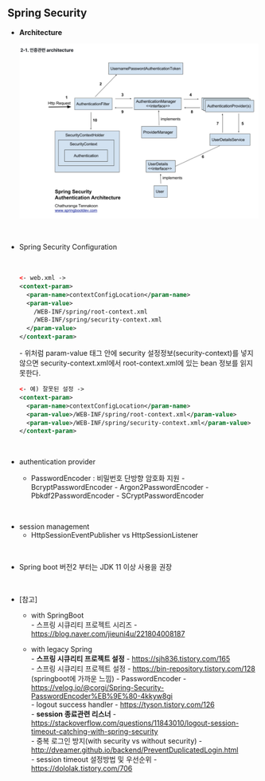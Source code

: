 ## Spring Security

* **Architecture**

  ![Alt text](./images/spring_security_authentication_architecture.png)

<br>

* Spring Security Configuration
  
  <br>

  ``` xml
  <- web.xml ->
  <context-param>
    <param-name>contextConfigLocation</param-name>
    <param-value>
      /WEB-INF/spring/root-context.xml
      /WEB-INF/spring/security-context.xml
    </param-value>
  </context-param>

  ```
  *-* 위처럼 param-value 태그 안에 security 설정정보(security-context)를 넣지 않으면 security-context.xml에서 root-context.xml에 있는 bean 정보를 읽지 못한다.

  ``` xml
  <- 예) 잘못된 설정 ->
  <context-param>
    <param-name>contextConfigLocation</param-name>
    <param-value>/WEB-INF/spring/root-context.xml</param-value>
    <param-value>/WEB-INF/spring/security-context.xml</param-value>
  </context-param>

  ```


<br>


* authentication provider
  
  - PasswordEncoder : 비밀번호 단방향 암호화 지원
    *-* BcryptPasswordEncoder 
    *-* Argon2PasswordEncoder 
    *-* Pbkdf2PasswordEncoder 
    *-* SCryptPasswordEncoder 

<br>

* session management
  - HttpSessionEventPublisher vs HttpSessionListener

  
<br>



* Spring boot 버전2 부터는 JDK 11 이상 사용을 권장

<br>

* [참고]
  * with SpringBoot<br>
  *-* 스프링 시큐리티 프로젝트 시리즈 - https://blog.naver.com/jieuni4u/221804008187<br>
  
  * with legacy Spring<br>
  *-* **스프링 시큐리티 프로젝트 설정** - https://sjh836.tistory.com/165<br>
  *-* 스프링 시큐리티 프로젝트 설정 - https://bin-repository.tistory.com/128   (springboot에 가까운 느낌)
  *-* PasswordEncoder - https://velog.io/@corgi/Spring-Security-PasswordEncoder%EB%9E%80-4kkyw8gi<br>
  *-* logout success handler - https://tyson.tistory.com/126<br>
  *-* **session 종료관련 리스너** - https://stackoverflow.com/questions/11843010/logout-session-timeout-catching-with-spring-security<br>
  *-* 중복 로그인 방지(with security vs without security) - http://dveamer.github.io/backend/PreventDuplicatedLogin.html<br>
  *-* session timeout 설정방법 및 우선순위 - https://dololak.tistory.com/706<br>

